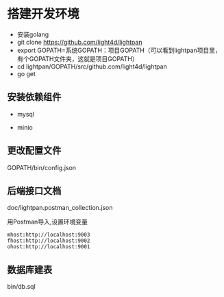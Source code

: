 # 搭建开发环境

+ 安装golang
+ git clone  https://github.com/light4d/lightpan
+ export GOPATH=系统GOPATH：项目GOPATH（可以看到lightpan项目里，有个GOPATH文件夹，这就是项目GOPATH）
+ cd lightpan/GOPATH/src/github.com/light4d/lightpan
+ go get

## 安装依赖组件

+ mysql

+ minio

## 更改配置文件
GOPATH/bin/config.json

## 后端接口文档

doc/lightpan.postman_collection.json

用Postman导入,设置环境变量
```
mhost:http://localhost:9003
fhost:http://localhost:9002
ohost:http://localhost:9001
```

## 数据库建表
bin/db.sql
